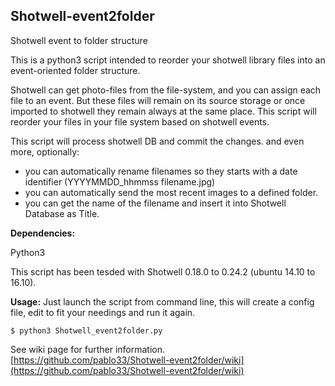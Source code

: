 ## Shotwell-event2folder
Shotwell event to folder structure  

This is a python3 script intended to reorder your shotwell library files into an event-oriented folder structure.  

Shotwell can get photo-files from the file-system, and you can assign each file to an event. But these files will remain on its source storage or once imported to shotwell they remain always at the same place.
This script will reorder your files in your file system based on shotwell events.

This script will process shotwell DB and commit the changes.
and even more, optionally:
- you can automatically rename filenames so they starts with a date identifier (YYYYMMDD_hhmmss filename.jpg)
- you can automatically send the most recent images to a defined folder.
- you can get the name of the filename and insert it into Shotwell Database as Title.

**Dependencies:**

Python3

This script has been tesded with Shotwell 0.18.0 to 0.24.2 (ubuntu 14.10 to 16.10).

**Usage:**
Just launch the script from command line, this will create a config file, edit to fit your needings and run it again.

	$ python3 Shotwell_event2folder.py


See wiki page for further information. 
[https://github.com/pablo33/Shotwell-event2folder/wiki](https://github.com/pablo33/Shotwell-event2folder/wiki)

